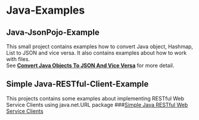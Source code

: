 # Java-Examples 
## Java-JsonPojo-Example
This small project contains examples how to convert Java object, Hashmap, List to JSON and vice versa. It also contains examples about how to work with files.  
See **[Convert Java Objects To JSON And Vice Versa](http://howtoprogram.xyz/2016/07/01/convert-java-objects-json-vice-versa/)** for more detail.
## Simple Java-RESTful-Client-Example
This projects contains some examples about implementing RESTful Web Service Clients using java.net.URL package
###[Simple Java RESTful Web Service Clients](http://howtoprogram.xyz/2016/07/02/java-restful-web-service-clients/)
